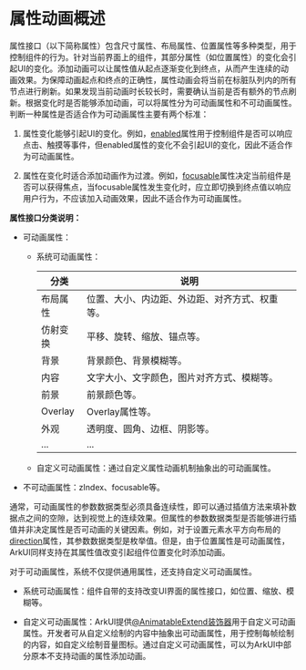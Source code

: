 # 属性动画概述
<!--Kit: ArkUI-->
<!--Subsystem: ArkUI-->
<!--Owner: @CCFFWW-->
<!--Designer: @CCFFWW-->
<!--Tester: @lxl007-->
<!--Adviser: @HelloCrease-->


属性接口（以下简称属性）包含尺寸属性、布局属性、位置属性等多种类型，用于控制组件的行为。针对当前界面上的组件，其部分属性（如位置属性）的变化会引起UI的变化。添加动画可以让属性值从起点逐渐变化到终点，从而产生连续的动画效果。为保障动画起点和终点的正确性，属性动画会将当前在标脏队列内的所有节点进行刷新。如果发现当前动画时长较长时，需要确认当前是否有额外的节点刷新。根据变化时是否能够添加动画，可以将属性分为可动画属性和不可动画属性。判断一种属性是否适合作为可动画属性主要有两个标准：


1. 属性变化能够引起UI的变化。例如，[enabled](../reference/apis-arkui/arkui-ts/ts-universal-attributes-enable.md#enabled)属性用于控制组件是否可以响应点击、触摸等事件，但enabled属性的变化不会引起UI的变化，因此不适合作为可动画属性。

2. 属性在变化时适合添加动画作为过渡。例如，[focusable](../reference/apis-arkui/arkui-ts/ts-universal-attributes-focus.md#focusable)属性决定当前组件是否可以获得焦点，当focusable属性发生变化时，应立即切换到终点值以响应用户行为，不应该加入动画效果，因此不适合作为可动画属性。

**属性接口分类说明：**

- 可动画属性：

  - 系统可动画属性：
  
    | 分类     | 说明                                           |
    | -------- | ---------------------------------------------- |
    | 布局属性 | 位置、大小、内边距、外边距、对齐方式、权重等。 |
    | 仿射变换 | 平移、旋转、缩放、锚点等。                     |
    | 背景     | 背景颜色、背景模糊等。                         |
    | 内容     | 文字大小、文字颜色，图片对齐方式、模糊等。     |
    | 前景     | 前景颜色等。                                   |
    | Overlay  | Overlay属性等。                                |
    | 外观     | 透明度、圆角、边框、阴影等。                   |
    | ...      | ...                                            |

  - 自定义可动画属性：通过自定义属性动画机制抽象出的可动画属性。

- 不可动画属性：zIndex、focusable等。


通常，可动画属性的参数数据类型必须具备连续性，即可以通过插值方法来填补数据点之间的空隙，达到视觉上的连续效果。但属性的参数数据类型是否能够进行插值并非决定属性是否可动画的关键因素。例如，对于设置元素水平方向布局的[direction](../reference/apis-arkui/arkui-ts/ts-universal-attributes-location.md#direction)属性，其参数数据类型是枚举值。但是，由于位置属性是可动画属性，ArkUI同样支持在其属性值改变引起组件位置变化时添加动画。


对于可动画属性，系统不仅提供通用属性，还支持自定义可动画属性。


- 系统可动画属性：组件自带的支持改变UI界面的属性接口，如位置、缩放、模糊等。

- 自定义可动画属性：ArkUI提供[@AnimatableExtend装饰器](../ui/state-management/arkts-animatable-extend.md)用于自定义可动画属性。开发者可从自定义绘制的内容中抽象出可动画属性，用于控制每帧绘制的内容，如自定义绘制音量图标。通过自定义可动画属性，可以为ArkUI中部分原本不支持动画的属性添加动画。

